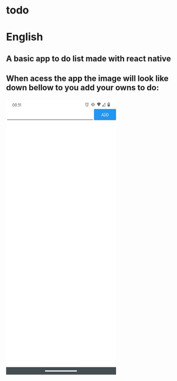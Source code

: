 # todo
<h1>English</h1>
<h2>A basic app to do list made with react native<h2> 

<p>When acess the app the image will look like down bellow to you add your owns to do:</p>

<img src="/assets/Images/toDoEmpty.jpeg" alt="toDoEmpty"
	title="toDoEmpty" width="300" height="750" />
